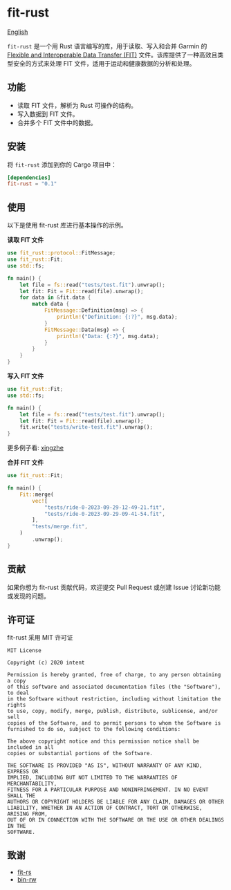 # fit-rust

[English](./README_zh.md)

`fit-rust` 是一个用 Rust 语言编写的库，用于读取、写入和合并 Garmin 的 [Flexible and Interoperable Data Transfer (FIT)](https://developer.garmin.com/fit/protocol/) 文件。该库提供了一种高效且类型安全的方式来处理 FIT 文件，适用于运动和健康数据的分析和处理。

## 功能

- 读取 FIT 文件，解析为 Rust 可操作的结构。
- 写入数据到 FIT 文件。
- 合并多个 FIT 文件中的数据。

## 安装

将 `fit-rust` 添加到你的 Cargo 项目中：

```toml
[dependencies]
fit-rust = "0.1"
```

## 使用
以下是使用 fit-rust 库进行基本操作的示例。

**读取 FIT 文件**

```rust
use fit_rust::protocol::FitMessage;
use fit_rust::Fit;
use std::fs;

fn main() {
    let file = fs::read("tests/test.fit").unwrap();
    let fit: Fit = Fit::read(file).unwrap();
    for data in &fit.data {
        match data {
            FitMessage::Definition(msg) => {
                println!("Definition: {:?}", msg.data);
            }
            FitMessage::Data(msg) => {
                println!("Data: {:?}", msg.data);
            }
        }
    }
}
```

**写入 FIT 文件**
```rust
use fit_rust::Fit;
use std::fs;

fn main() {
    let file = fs::read("tests/test.fit").unwrap();
    let fit: Fit = Fit::read(file).unwrap();
    fit.write("tests/write-test.fit").unwrap();
}
```

更多例子看: [xingzhe](https://github.com/zzyandzzy/igps_tools/tree/main/xingzhe)

**合并 FIT 文件**
```rust
use fit_rust::Fit;

fn main() {
    Fit::merge(
        vec![
            "tests/ride-0-2023-09-29-12-49-21.fit",
            "tests/ride-0-2023-09-29-09-41-54.fit",
        ],
        "tests/merge.fit",
    )
        .unwrap();
}
```

## 贡献

如果你想为 fit-rust 贡献代码，欢迎提交 Pull Request 或创建 Issue 讨论新功能或发现的问题。

## 许可证

fit-rust 采用 MIT 许可证

```text
MIT License

Copyright (c) 2020 intent

Permission is hereby granted, free of charge, to any person obtaining a copy
of this software and associated documentation files (the "Software"), to deal
in the Software without restriction, including without limitation the rights
to use, copy, modify, merge, publish, distribute, sublicense, and/or sell
copies of the Software, and to permit persons to whom the Software is
furnished to do so, subject to the following conditions:

The above copyright notice and this permission notice shall be included in all
copies or substantial portions of the Software.

THE SOFTWARE IS PROVIDED "AS IS", WITHOUT WARRANTY OF ANY KIND, EXPRESS OR
IMPLIED, INCLUDING BUT NOT LIMITED TO THE WARRANTIES OF MERCHANTABILITY,
FITNESS FOR A PARTICULAR PURPOSE AND NONINFRINGEMENT. IN NO EVENT SHALL THE
AUTHORS OR COPYRIGHT HOLDERS BE LIABLE FOR ANY CLAIM, DAMAGES OR OTHER
LIABILITY, WHETHER IN AN ACTION OF CONTRACT, TORT OR OTHERWISE, ARISING FROM,
OUT OF OR IN CONNECTION WITH THE SOFTWARE OR THE USE OR OTHER DEALINGS IN THE
SOFTWARE.
```
## 致谢

- [fit-rs](https://github.com/richardbrodie/fit-rs)
- [bin-rw](https://github.com/jam1garner/binrw)